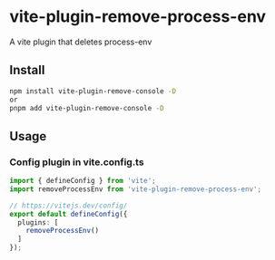 # vite-plugin-remove-process-env

A vite plugin that deletes process-env

## Install

```bash
npm install vite-plugin-remove-console -D
or 
pnpm add vite-plugin-remove-console -D
```

## Usage

### Config plugin in vite.config.ts

```ts
import { defineConfig } from 'vite';
import removeProcessEnv from 'vite-plugin-remove-process-env';

// https://vitejs.dev/config/
export default defineConfig({
  plugins: [
    removeProcessEnv()
  ]
});
```

